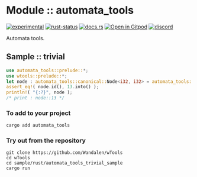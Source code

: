 <!-- {{# generate.module_header{} #}} -->

# Module :: automata_tools
[![experimental](https://raster.shields.io/static/v1?label=stability&message=experimental&color=orange&logoColor=eee)](https://github.com/emersion/stability-badges#experimental) [![rust-status](https://github.com/Wandalen/wTools/actions/workflows/ModuleAutomataToolsPush.yml/badge.svg)](https://github.com/Wandalen/wTools/actions/workflows/ModuleAutomataToolsPush.yml) [![docs.rs](https://img.shields.io/docsrs/automata_tools?color=e3e8f0&logo=docs.rs)](https://docs.rs/automata_tools) [![Open in Gitpod](https://raster.shields.io/static/v1?label=try&message=online&color=eee&logo=gitpod&logoColor=eee)](https://gitpod.io/#RUN_PATH=.,SAMPLE_FILE=sample%2Frust%2Fautomata_tools_trivial_sample%2Fsrc%2Fmain.rs,RUN_POSTFIX=--example%20automata_tools_trivial_sample/https://github.com/Wandalen/wTools) [![discord](https://img.shields.io/discord/872391416519737405?color=eee&logo=discord&logoColor=eee&label=ask)](https://discord.gg/m3YfbXpUUY)

Automata tools.

## Sample  :: trivial

<!-- {{# generate.module_sample{} #}} -->

```rust
use automata_tools::prelude::*;
use wtools::prelude::*;
let node : automata_tools::canonical::Node<i32, i32> = automata_tools::canonical::Node::_make_with_id( 13 );
assert_eq!( node.id(), 13.into() );
println!( "{:?}", node );
/* print : node::13 */
```

### To add to your project

```bash
cargo add automata_tools
```

### Try out from the repository

``` shell test
git clone https://github.com/Wandalen/wTools
cd wTools
cd sample/rust/automata_tools_trivial_sample
cargo run
```
